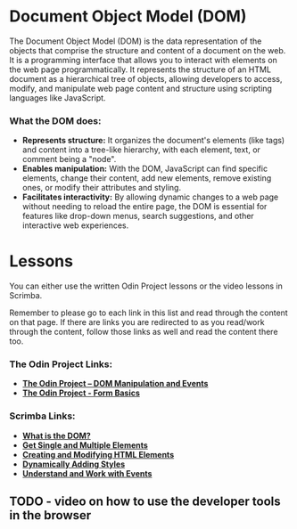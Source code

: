 
# Document Object Model (DOM)

The Document Object Model (DOM) is the data representation of the objects that comprise the structure and content of a document on the web.  It is a programming interface that allows you to interact with elements on the web page programmatically. It represents the structure of an HTML document as a hierarchical tree of objects, allowing developers to access, modify, and manipulate web page content and structure using scripting languages like JavaScript. 

### What the DOM does:
- **Represents structure:**
It organizes the document's elements (like tags) and content into a tree-like hierarchy, with each element, text, or comment being a "node". 
- **Enables manipulation:**
With the DOM, JavaScript can find specific elements, change their content, add new elements, remove existing ones, or modify their attributes and styling. 
- **Facilitates interactivity:**
By allowing dynamic changes to a web page without needing to reload the entire page, the DOM is essential for features like drop-down menus, search suggestions, and other interactive web experiences. 

# Lessons
You can either use the written Odin Project lessons or the video lessons in Scrimba.

Remember to please go to each link in this list and read through the content on that page. If there are links you are redirected to as you read/work through the content, follow those links as well and read the content there too.

### The Odin Project Links:
- **[The Odin Project – DOM Manipulation and Events](https://www.theodinproject.com/paths/foundations/courses/foundations/lessons/dom-manipulation-and-events)**
- **[The Odin Project - Form Basics](https://www.theodinproject.com/lessons/node-path-intermediate-html-and-css-form-basics)**

### Scrimba Links:
- **[What is the DOM?](https://v2.scrimba.com/javascript-deep-dive-c0a/~02e)**
- **[Get Single and Multiple Elements](https://v2.scrimba.com/javascript-deep-dive-c0a/~02f)**
- **[Creating and Modifying HTML Elements](https://v2.scrimba.com/javascript-deep-dive-c0a/~02g)**
- **[Dynamically Adding Styles](https://v2.scrimba.com/javascript-deep-dive-c0a/~02i)**
- **[Understand and Work with Events](https://v2.scrimba.com/javascript-deep-dive-c0a/~02j)**

##  TODO - video on how to use the developer tools in the browser
